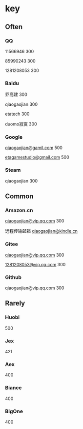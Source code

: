 # key

## Often

### QQ

11566946
300

85990243
300

1281208053
300

### Baidu

乔高建
300

qiaogaojian
300

etatech
300

duomo寂寞
300

### Google

qiaogaojian@gamil.com
500

etagamestudio@gmail.com
500

### Steam

qiaogaojian
300

## Common

### Amazon.cn

qiaogaojian@vip.qq.com
300

远程传输邮箱
qiaogaojian@kindle.cn

### Gitee

qiaogaojian@vip.qq.com
300

1281208053@vip.qq.com
300

### Github

qiaogaojian@vip.qq.com
300

## Rarely

### Huobi

500

### Jex

421

### Aex

400

### Biance

400

### BigOne

400
